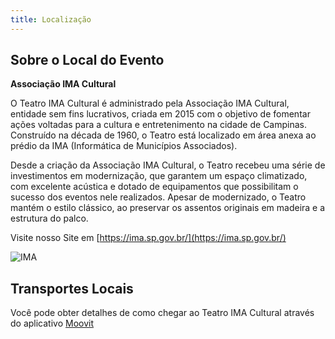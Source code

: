 ```yaml
---
title: Localização
---
```

<!--
[English Version](./venue-en_us.md)
-->

## Sobre o Local do Evento

**Associação IMA Cultural**

O Teatro IMA Cultural é administrado pela Associação IMA Cultural, entidade sem fins lucrativos, criada em 2015 com o objetivo de fomentar ações voltadas para a cultura e entretenimento na cidade de Campinas. Construído na década de 1960, o Teatro está localizado em área anexa ao prédio da IMA (Informática de Municípios Associados).

Desde a criação da Associação IMA Cultural, o Teatro recebeu uma série de investimentos em modernização, que garantem um espaço climatizado, com excelente acústica e dotado de equipamentos que possibilitam o sucesso dos eventos nele realizados. Apesar de modernizado, o Teatro mantém o estilo clássico, ao preservar os assentos originais em madeira e a estrutura do palco.

Visite nosso Site em [https://ima.sp.gov.br/](https://ima.sp.gov.br/)

![IMA](/img/2020-campinas/ima-pt_br.jpg)

## Transportes Locais

Você pode obter detalhes de como chegar ao Teatro IMA Cultural através do aplicativo [Moovit](https://moovitapp.com/index/pt-br/transporte_público-Teatro_Ima-Campinas-site_29423494-1002)
